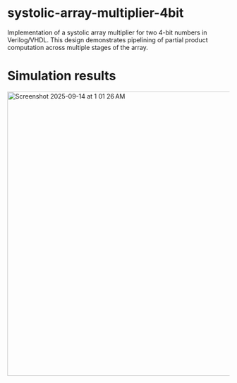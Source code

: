 # systolic-array-multiplier-4bit
Implementation of a systolic array multiplier for two 4-bit numbers in Verilog/VHDL.
This design demonstrates pipelining of partial product computation  across multiple stages of the array.

# Simulation results

<img width="815" height="646" alt="Screenshot 2025-09-14 at 1 01 26 AM" src="https://github.com/user-attachments/assets/93046905-c012-40da-9c46-46d65e894417" />

